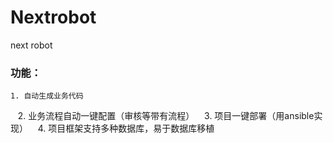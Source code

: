 # Nextrobot
next robot
### 功能：
    1. 自动生成业务代码
    2. 业务流程自动一键配置（审核等带有流程）
    3. 项目一键部署（用ansible实现）
    4. 项目框架支持多种数据库，易于数据库移植
